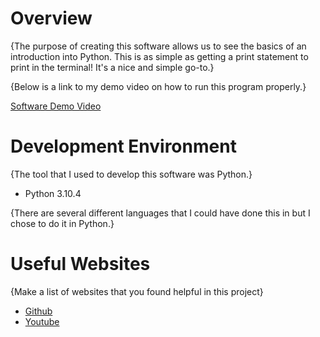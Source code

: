 # Overview

{The purpose of creating this software allows us to see the basics of an introduction into Python. This is as simple as getting a print statement to print in the terminal! It's a nice and simple go-to.}

{Below is a link to my demo video on how to run this program properly.}

[Software Demo Video](http://youtube.link.goes.here)

# Development Environment

{The tool that I used to develop this software was Python.}

- Python 3.10.4

{There are several different languages that I could have done this in but I chose to do it in Python.}

# Useful Websites

{Make a list of websites that you found helpful in this project}
* [Github](https://github.com/thesaisema/HelloWorld--Week-1-)
* [Youtube](https://www.youtube.com/)
